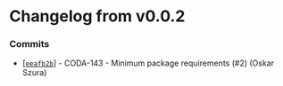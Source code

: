 # Changelog from v0.0.2
### Commits
* [[`eeafb2b`](http://github.com/coda-it/swift-utils/commit/eeafb2b7491bb097aac0555b456e7f3b1e75af8f)] - CODA-143 - Minimum package requirements (#2) (Oskar Szura)